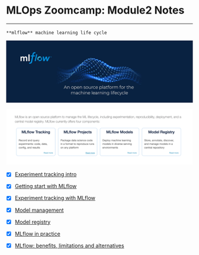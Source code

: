 # MLOps	Zoomcamp: Module2 Notes
---

`**mlflow** machine learning life cycle`  

![MLFLOW](https://github.com/surawut-jirasaktavee/course-mlops-zoomcamp/blob/main/local-host/02-experiment-tracking/images/mlflow.jpeg)

![MLFLOW-Sevice](https://github.com/surawut-jirasaktavee/course-mlops-zoomcamp/blob/main/local-host/02-experiment-tracking/images/mlflow_cover.png)

- [x] [Experiment tracking intro](https://github.com/surawut-jirasaktavee/course-mlops-zoomcamp/blob/main/local-host/02-experiment-tracking/notes/experiment_tracking.md)
- [x] [Getting start with MLflow](https://github.com/surawut-jirasaktavee/course-mlops-zoomcamp/blob/main/local-host/02-experiment-tracking/notes/getting_start_with_mlflow.md)
- [x] [Experiment tracking with MLflow](https://github.com/surawut-jirasaktavee/course-mlops-zoomcamp/blob/main/local-host/02-experiment-tracking/notes/experiment_tracking_with_mlflow.md)
- [x] [Model management](https://github.com/surawut-jirasaktavee/course-mlops-zoomcamp/blob/main/local-host/02-experiment-tracking/notes/model_management.md)
- [x] [Model registry](https://github.com/surawut-jirasaktavee/course-mlops-zoomcamp/blob/main/local-host/02-experiment-tracking/notes/model_registry.md)
- [x] [MLflow in practice](https://github.com/surawut-jirasaktavee/course-mlops-zoomcamp/blob/main/local-host/02-experiment-tracking/notes/mlflow_in_practice.md)
- [x] [MLflow: benefits, limitations and alternatives](https://github.com/surawut-jirasaktavee/course-mlops-zoomcamp/blob/main/local-host/02-experiment-tracking/notes/mlflow_benefit_limitation_alter.md)



